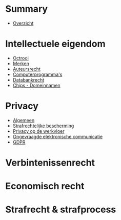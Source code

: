 # Summary

- [Overzicht]()

# Intellectuele eigendom

- [Octrooi](./octrooi.md)
- [Merken](./merken.md)
- [Auteursrecht](./auteursrecht.md)
- [Computerprogramma's]()
- [Databankrecht]()
- [Chips - Domeinnamen]()

# Privacy

- [Algemeen]()
- [Strafrechtelijke bescherming]()
- [Privacy op de werkvloer]()
- [Ongevraagde elektronische communicatie]()
- [GDPR]()

# Verbintenissenrecht

# Economisch recht

# Strafrecht & strafprocess

